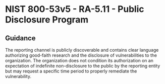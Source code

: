# NIST 800-53v5 - RA-5.11 - Public Disclosure Program
## Guidance
The reporting channel is publicly discoverable and contains clear language authorizing good-faith research and the disclosure of vulnerabilities to the organization. The organization does not condition its authorization on an expectation of indefinite non-disclosure to the public by the reporting entity but may request a specific time period to properly remediate the vulnerability.